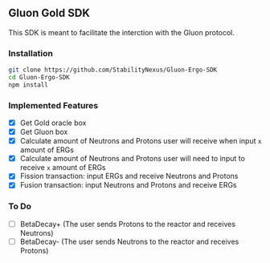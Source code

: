 ## Gluon Gold SDK

This SDK is meant to facilitate the interction with the Gluon protocol.

### Installation

```bash
git clone https://github.com/StabilityNexus/Gluon-Ergo-SDK
cd Gluon-Ergo-SDK
npm install
```

### Implemented Features
- [x] Get Gold oracle box
- [x] Get Gluon box
- [x] Calculate amount of Neutrons and Protons user will receive when input `x` amount of ERGs
- [x] Calculate amount of Neutrons and Protons user will need to input to receive `x` amount of ERGs
- [x] Fission transaction: input ERGs and receive Neutrons and Protons
- [x] Fusion transaction: input Neutrons and Protons and receive ERGs

### To Do
- [ ] BetaDecay+ (The user sends Protons to the reactor and receives Neutrons)
- [ ] BetaDecay- (The user sends Neutrons to the reactor and receives Protons)
